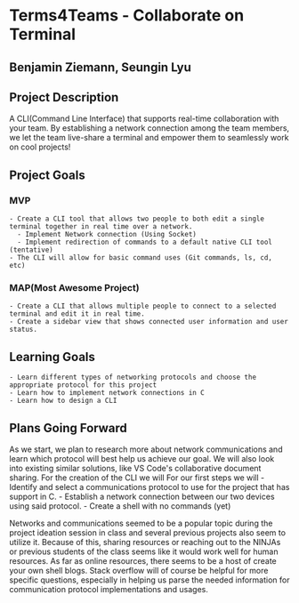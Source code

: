 # Terms4Teams - Collaborate on Terminal
## Benjamin Ziemann, Seungin Lyu

## Project Description

A CLI(Command Line Interface) that supports real-time collaboration with your team. By establishing a network connection among the team members, we let the team live-share a terminal and empower them to seamlessly work on cool projects!

## Project Goals
  ### MVP
    - Create a CLI tool that allows two people to both edit a single terminal together in real time over a network.
      - Implement Network connection (Using Socket)
      - Implement redirection of commands to a default native CLI tool (tentative)
    - The CLI will allow for basic command uses (Git commands, ls, cd, etc)
    
  ### MAP(Most Awesome Project)
    - Create a CLI that allows multiple people to connect to a selected terminal and edit it in real time.
    - Create a sidebar view that shows connected user information and user status.
    
## Learning Goals
    - Learn different types of networking protocols and choose the appropriate protocol for this project
    - Learn how to implement network connections in C
    - Learn how to design a CLI

## Plans Going Forward
As we start, we plan to research more about network communications and learn which protocol will best help us achieve our goal. We will also look into existing similar solutions, like VS Code's collaborative document sharing. For the creation of the CLI we will For our first steps we will
    - Identify and select a communications protocol to use for the project that has support in C.
    - Establish a network connection between our two devices using said protocol.
    - Create a shell with no commands (yet)

Networks and communications seemed to be a popular topic during the project ideation session in class and several previous projects also seem to utilize it. Because of this, sharing resources or reaching out to the NINJAs or previous students of the class seems like it would work well for human resources. As far as online resources, there seems to be a host of create your own shell blogs. Stack overflow will of course be helpful for more specific questions, especially in helping us parse the needed information for communication protocol implementations and usages.
